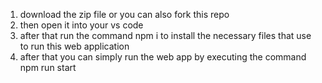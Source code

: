 1. download the zip file or you can also fork this repo
2. then open it into your vs code 
3. after that run the command npm i to install the necessary files that use to run this web application
4. after that you can simply run the web app by executing the command npm run start 

